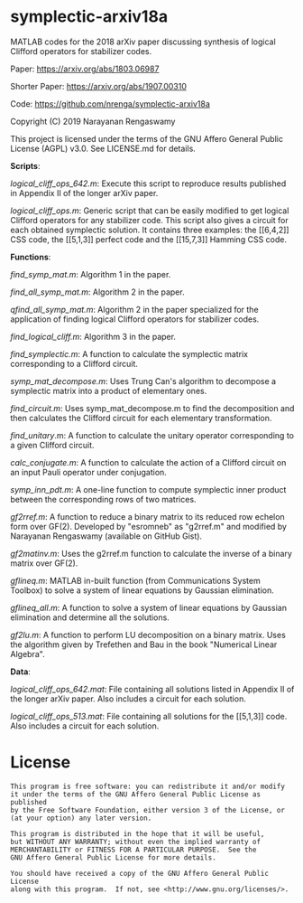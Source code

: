 # symplectic-arxiv18a
MATLAB codes for the 2018 arXiv paper discussing synthesis of logical Clifford operators for stabilizer codes.

Paper: https://arxiv.org/abs/1803.06987

Shorter Paper: https://arxiv.org/abs/1907.00310

Code: https://github.com/nrenga/symplectic-arxiv18a

Copyright (C) 2019  Narayanan Rengaswamy

This project is licensed under the terms of the GNU Affero General Public License (AGPL) v3.0. See LICENSE.md for details.

**Scripts**:

*logical_cliff_ops_642.m*: Execute this script to reproduce results published in Appendix II of the longer arXiv paper.                     

*logical_cliff_ops.m*: Generic script that can be easily modified to get logical Clifford operators for any stabilizer code. This script also gives a circuit for each obtained symplectic solution. It contains three examples: the [[6,4,2]] CSS code, the [[5,1,3]] perfect code and the [[15,7,3]] Hamming CSS code.


**Functions**:

*find_symp_mat.m*: Algorithm 1 in the paper.

*find_all_symp_mat.m*: Algorithm 2 in the paper. 

*qfind_all_symp_mat.m*: Algorithm 2 in the paper specialized for the application of finding logical Clifford operators for stabilizer codes.                       

*find_logical_cliff.m*: Algorithm 3 in the paper.

*find_symplectic.m*: A function to calculate the symplectic matrix corresponding to a Clifford circuit.

*symp_mat_decompose.m*: Uses Trung Can's algorithm to decompose a symplectic matrix into a product of elementary ones.

*find_circuit.m*: Uses symp_mat_decompose.m to find the decomposition and then calculates the Clifford circuit for each elementary transformation.

*find_unitary*.m: A function to calculate the unitary operator corresponding to a given Clifford circuit.

*calc_conjugate.m*: A function to calculate the action of a Clifford circuit on an input Pauli operator under conjugation.

*symp_inn_pdt.m*: A one-line function to compute symplectic inner product between the corresponding rows of two matrices.

*gf2rref.m*: A function to reduce a binary matrix to its reduced row echelon form over GF(2). Developed by "esromneb" as "g2rref.m" and modified by Narayanan Rengaswamy (available on GitHub Gist).

*gf2matinv.m*: Uses the g2rref.m function to calculate the inverse of a binary matrix over GF(2).

*gflineq.m*: MATLAB in-built function (from Communications System Toolbox) to solve a system of linear equations by Gaussian elimination.

*gflineq_all.m*: A function to solve a system of linear equations by Gaussian elimination and determine all the solutions.

*gf2lu.m*: A function to perform LU decomposition on a binary matrix. Uses the algorithm given by Trefethen and Bau in the book "Numerical Linear Algebra".


**Data**:

*logical_cliff_ops_642.mat*: File containing all solutions listed in Appendix II of the longer arXiv paper. Also includes a circuit for each solution.

*logical_cliff_ops_513.mat*: File containing all solutions for the [[5,1,3]] code. Also includes a circuit for each solution.

# License

    This program is free software: you can redistribute it and/or modify
    it under the terms of the GNU Affero General Public License as published
    by the Free Software Foundation, either version 3 of the License, or
    (at your option) any later version.

    This program is distributed in the hope that it will be useful,
    but WITHOUT ANY WARRANTY; without even the implied warranty of
    MERCHANTABILITY or FITNESS FOR A PARTICULAR PURPOSE.  See the
    GNU Affero General Public License for more details.

    You should have received a copy of the GNU Affero General Public License
    along with this program.  If not, see <http://www.gnu.org/licenses/>.

